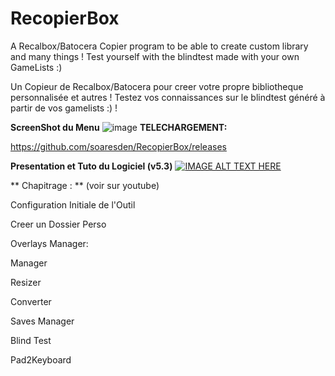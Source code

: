 # RecopierBox
A Recalbox/Batocera Copier program to be able to create custom library and many things !
Test yourself with the blindtest made with your own GameLists :)

Un Copieur de Recalbox/Batocera pour creer votre propre bibliotheque personnalisée et autres ! 
Testez vos connaissances sur le blindtest généré à partir de vos gamelists :) !

**ScreenShot du Menu**
![image](https://user-images.githubusercontent.com/54243866/109389081-1773d380-790b-11eb-9a9d-63493eb17c89.png)
**TELECHARGEMENT:**

https://github.com/soaresden/RecopierBox/releases


**Presentation et Tuto du Logiciel (v5.3)**
[![IMAGE ALT TEXT HERE](https://img.youtube.com/vi/32sStvhZxHY/0.jpg)](https://youtu.be/32sStvhZxHY)

** Chapitrage : ** (voir sur youtube)

Configuration Initiale de l'Outil

Creer un Dossier Perso

Overlays Manager:

 Manager
 
 Resizer
 
 Converter
 
Saves Manager

Blind Test

Pad2Keyboard
